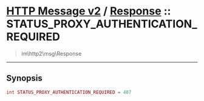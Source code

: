 # [HTTP Message v2](http2.md) / [Response](http2-Response.md) :: STATUS_PROXY_AUTHENTICATION_REQUIRED
 > im\http2\msg\Response
____

## Synopsis
```php
int STATUS_PROXY_AUTHENTICATION_REQUIRED = 407
```
